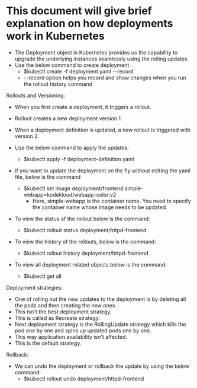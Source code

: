 # This document will give brief explanation on how deployments work in Kubernetes

- The Deployment object in Kubernetes provides us the capability to upgrade the underlying instances seamlessly using the
  rolling updates.
- Use the below command to create deployment
  - $kubectl create -f deployment.yaml --record
  - --record option helps you record and show changes when you run the rollout history command

Rollouts and Versioning:
- When you first create a deployment, it triggers a rollout.
- Rollout creates a new deployment version 1.
- When a deployment definition is updated, a new rollout is triggered with version 2.
- Use the below command to apply the updates:
  - $kubectl apply -f deployment-definition.yaml
- if you want to update the deployment on the fly without editing the yaml file, below is the command
  - $kubectl set image deployment/frontend simple-webapp=kodekloud/webapp-color:v2
    - Here, simple-webapp is the container name. You need to specify the container name whose image needs to be updated.

- To view the status of the rollout below is the command:
  - $kubectl rollout status deployment/httpd-frontend
- To view the history of the rollouts, below is the command:
  - $kubectl rollout history deployment/httpd-frontend
- To view all deployment related objects below is the command:
  - $kubectl get all

Deployment strategies:
- One of rolling out the new updates to the deployment is by deleting all the pods and then creating the new ones.
- This isn't the best deployment strategy.
- This is called as Recreate strategy.
- Next deployment strategy is the RollingUpdate strategy which kills the pod one by one and spins up updated pods one by one.
- This way application availability isn't affected.
- This is the default strategy.

Rollback:
- We can undo the deployment or rollback the update by using the below command:
  - $kubectl rollout undo deployment/httpd-frontend